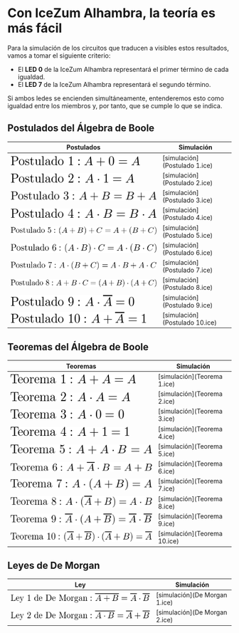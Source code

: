 # Con IceZum Alhambra, la teoría es más fácil

Para la simulación de los circuitos que traducen a visibles estos resultados, vamos a tomar el siguiente criterio:

-   El **LED 0** de la IceZum Alhambra representará el primer término de cada igualdad.
-   El **LED 7** de la IceZum Alhambra representará el segundo término.

Si ambos ledes se encienden simultáneamente, entenderemos esto como igualdad entre los miembros y, por tanto, que se cumple lo que se indica.

## **Postulados del Álgebra de Boole**

Postulados  | Simulación
--|--
![](P1.png)  |  [simulación](Postulado 1.ice)
![](P2.png)  |  [simulación](Postulado 2.ice)
![](P3.png)  |  [simulación](Postulado 3.ice)
![](P4.png)  |  [simulación](Postulado 4.ice)
![](P5.png)  |  [simulación](Postulado 5.ice)
![](P6.png)  |  [simulación](Postulado 6.ice)
![](P7.png)  |  [simulación](Postulado 7.ice)
![](P8.png)  |  [simulación](Postulado 8.ice)
![](P9.png)  |  [simulación](Postulado 9.ice)
![](P10.png)  |  [simulación](Postulado 10.ice)


## **Teoremas del Álgebra de Boole**

Teoremas  | Simulación
--|--
![](T1.png)  |  [simulación](Teorema 1.ice)
![](T2.png)  |  [simulación](Teorema 2.ice)
![](T3.png)  |  [simulación](Teorema 3.ice)
![](T4.png)  |  [simulación](Teorema 4.ice)
![](T5.png)  |  [simulación](Teorema 5.ice)
![](T6.png)  |  [simulación](Teorema 6.ice)
![](T7.png)  |  [simulación](Teorema 7.ice)
![](T8.png)  |  [simulación](Teorema 8.ice)
![](T9.png)  |  [simulación](Teorema 9.ice)
![](T10.png)  |  [simulación](Teorema 10.ice)


## **Leyes de De Morgan**



Ley  | Simulación
--|--
![](DM1.png)  |  [simulación](De Morgan 1.ice)
![](DM2.png)  |  [simulación](De Morgan 2.ice)
